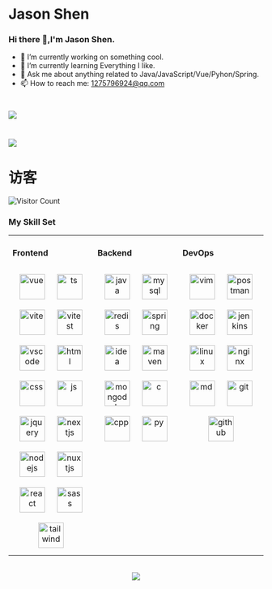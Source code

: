 # Jason Shen
### Hi there 👋,I'm Jason Shen.
- 🔭 I’m currently working on something cool.
- 🌱 I’m currently learning Everything I like.
- 💬 Ask me about anything related to Java/JavaScript/Vue/Pyhon/Spring.
- 📫 How to reach me: 1275796924@qq.com
# 
![](https://github-readme-stats.vercel.app/api?username=ShenHengjie&show_icons=true&theme=transparent)
#
![](https://github-readme-activity-graph.cyclic.app/graph?username=ShenHengjie&theme=dracula)
# 访客
![Visitor Count](https://profile-counter.glitch.me/ShenHengjie/count.svg)

### My Skill Set
<table><tr><td valign="top" width="33%">



#### Frontend
<div align="center">
<img style="margin: 10px" src="https://skillicons.dev/icons?i=vue" alt="vue" height="50" />
<img style="margin: 10px" src="https://skillicons.dev/icons?i=ts" alt="ts" height="50" />
<img style="margin: 10px" src="https://skillicons.dev/icons?i=vite" alt="vite" height="50" />
<img style="margin: 10px" src="https://skillicons.dev/icons?i=vitest" alt="vitest" height="50" />
<img style="margin: 10px" src="https://skillicons.dev/icons?i=vscode" alt="vscode" height="50" />
<img style="margin: 10px" src="https://skillicons.dev/icons?i=html" alt="html" height="50" />
<img style="margin: 10px" src="https://skillicons.dev/icons?i=css" alt="css" height="50" />
<img style="margin: 10px" src="https://skillicons.dev/icons?i=js" alt="js" height="50" />
<img style="margin: 10px" src="https://skillicons.dev/icons?i=jquery" alt="jquery" height="50" />
<img style="margin: 10px" src="https://skillicons.dev/icons?i=nextjs" alt="nextjs" height="50" />
<img style="margin: 10px" src="https://skillicons.dev/icons?i=nodejs" alt="nodejs" height="50" />
<img style="margin: 10px" src="https://skillicons.dev/icons?i=nuxtjs" alt="nuxtjs" height="50" />
<img style="margin: 10px" src="https://skillicons.dev/icons?i=react" alt="react" height="50" />
<img style="margin: 10px" src="https://skillicons.dev/icons?i=sass" alt="sass" height="50" />
<img style="margin: 10px" src="https://skillicons.dev/icons?i=tailwind" alt="tailwind" height="50" />
</div>

</td>
<td valign="top" width="33%">

#### Backend
<div align="center">
<img style="margin: 10px" src="https://skillicons.dev/icons?i=java" alt="java" height="50" />
<img style="margin: 10px" src="https://skillicons.dev/icons?i=mysql" alt="mysql" height="50" />
<img style="margin: 10px" src="https://skillicons.dev/icons?i=redis" alt="redis" height="50" />
<img style="margin: 10px" src="https://skillicons.dev/icons?i=spring" alt="spring" height="50" />
<img style="margin: 10px" src="https://skillicons.dev/icons?i=idea" alt="idea" height="50" />
<img style="margin: 10px" src="https://skillicons.dev/icons?i=maven" alt="maven" height="50" />
<img style="margin: 10px" src="https://skillicons.dev/icons?i=mongodb" alt="mongodb" height="50" />
<img style="margin: 10px" src="https://skillicons.dev/icons?i=c" alt="c" height="50" />
<img style="margin: 10px" src="https://skillicons.dev/icons?i=cpp" alt="cpp" height="50" />
<img style="margin: 10px" src="https://skillicons.dev/icons?i=py" alt="py" height="50" />
</div>

</td>
<td valign="top" width="33%">

#### DevOps
<div align="center">
<img style="margin: 10px" src="https://skillicons.dev/icons?i=vim" alt="vim" height="50" />
<img style="margin: 10px" src="https://skillicons.dev/icons?i=postman" alt="postman" height="50" />
<img style="margin: 10px" src="https://skillicons.dev/icons?i=docker" alt="docker" height="50" />
<img style="margin: 10px" src="https://skillicons.dev/icons?i=jenkins" alt="jenkins" height="50" />
<img style="margin: 10px" src="https://skillicons.dev/icons?i=linux" alt="linux" height="50" />
<img style="margin: 10px" src="https://skillicons.dev/icons?i=nginx" alt="nginx" height="50" />
<img style="margin: 10px" src="https://skillicons.dev/icons?i=md" alt="md" height="50" />
<img style="margin: 10px" src="https://skillicons.dev/icons?i=git" alt="git" height="50" />
<img style="margin: 10px" src="https://skillicons.dev/icons?i=github" alt="github" height="50" />
</div>
</td>
</tr>
</table>

<br/>
<div align="center">
  <a href="https://raw.githubusercontent.com/all-smile/nav/master/static/images/buymeacoffee.jpg" target="_blank" style="display: inline-block;">
    <img
        src="https://img.shields.io/badge/Donate-Buy%20Me%20A%20Coffee-orange.svg?style=flat-square"
        align="center"
    />
  </a>
</div>
